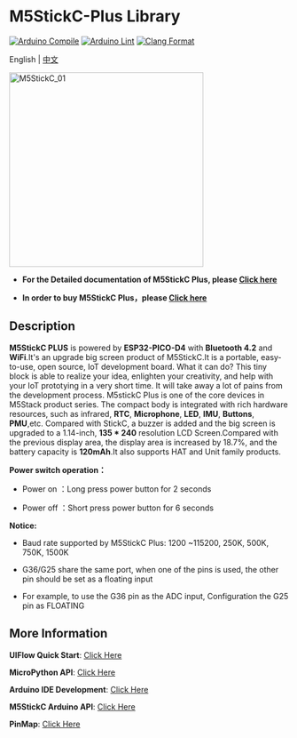 # M5StickC-Plus Library

[![Arduino Compile](https://github.com/m5stack/M5StickC-Plus/actions/workflows/arduino-action-stickc-plus-compile.yml/badge.svg)](https://github.com/m5stack/M5StickC-Plus/actions/workflows/arduino-action-stickc-plus-compile.yml)
[![Arduino Lint](https://github.com/m5stack/M5StickC-Plus/actions/workflows/Arduino-Lint-Check.yml/badge.svg)](https://github.com/m5stack/M5StickC-Plus/actions/workflows/Arduino-Lint-Check.yml)
[![Clang Format](https://github.com/m5stack/M5StickC-Plus/actions/workflows/clang-format-check.yml/badge.svg)](https://github.com/m5stack/M5StickC-Plus/actions/workflows/clang-format-check.yml)

English | [中文](README_cn.md)

<img src="https://static-cdn.m5stack.com/resource/docs/static/assets/img/product_pics/core/minicore/m5stickc_plus/m5stickc_plus_01.webp" alt="M5StickC_01" width="350">

* **For the Detailed documentation of M5StickC Plus, please [Click here](https://docs.m5stack.com/#/en/core/m5stickc_plus)**

* **In order to buy M5StickC Plus，please [Click here](https://shop.m5stack.com/collections/m5-controllers/products/m5stickc-plus-esp32-pico-mini-iot-development-kit)**

## Description

**M5StickC PLUS** is powered by **ESP32-PICO-D4** with **Bluetooth 4.2** and **WiFi**.It's an upgrade big screen product of M5StickC.It is a portable, easy-to-use, open source, IoT development board. What it can do? This tiny block is able to realize your idea, enlighten your creativity, and help with your IoT prototying in a very short time. It will take away a lot of pains from the development process. M5stickC Plus is one of the core devices in M5Stack product series. The compact body is integrated with rich hardware resources, such as infrared, **RTC**, **Microphone**, **LED**, **IMU**, **Buttons**, **PMU**,etc. Compared with StickC, a buzzer is added and the big screen is upgraded to a 1.14-inch, **135 * 240** resolution LCD Screen.Compared with the previous display area, the display area is increased by 18.7%, and the battery capacity is **120mAh**.It also supports HAT and Unit family products.

**Power switch operation：**

* Power on ：Long press power button for 2 seconds

* Power off ：Short press power button for 6 seconds

**Notice:**

* Baud rate supported by M5StickC Plus: 1200 ~115200, 250K, 500K, 750K, 1500K

* G36/G25 share the same port, when one of the pins is used, the other pin should be set as a floating input
* For example, to use the G36 pin as the ADC input, Configuration the G25 pin as FLOATING

## More Information

**UIFlow Quick Start**: [Click Here](https://docs.m5stack.com/en/quick_start/m5stickc_plus/uiflow)

**MicroPython API**: [Click Here](https://docs.m5stack.com/en/mpy/display/m5stack_lvgl)

**Arduino IDE Development**: [Click Here](https://docs.m5stack.com/en/quick_start/m5stickc_plus/arduino)

**M5StickC Arduino API**: [Click Here](https://docs.m5stack.com/en/api/stickc/system_m5stickc)

**PinMap**: [Click Here](https://docs.m5stack.com/en/core/m5stickc_plus)
